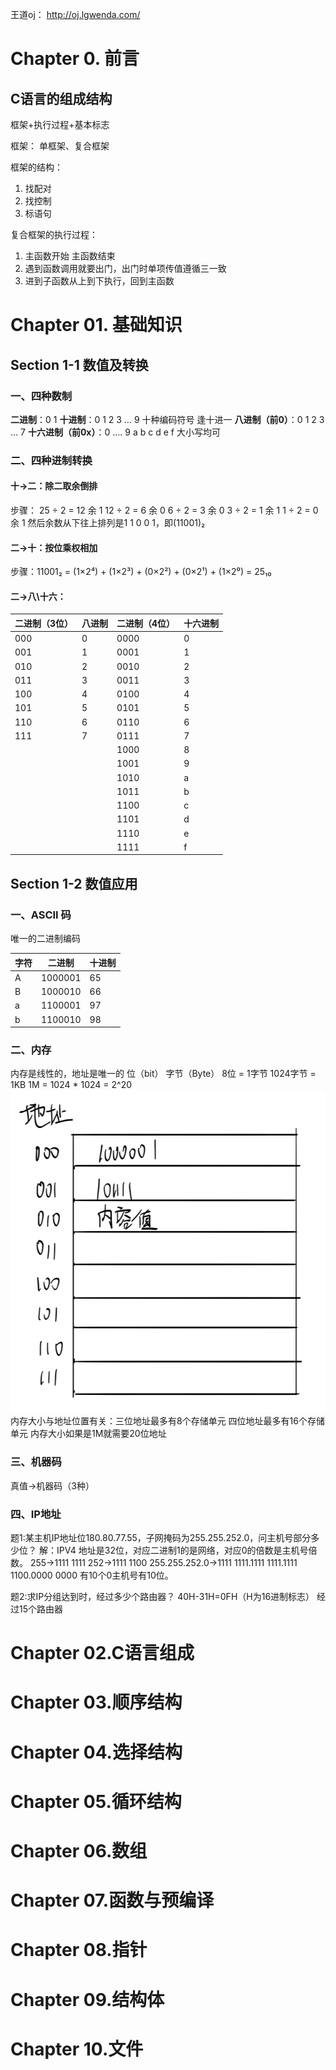 王道oj： http://oj.lgwenda.com/

# Chapter 0.  前言

## C语言的组成结构

框架+执行过程+基本标志

框架：
单框架、复合框架

框架的结构：
1. 找配对
2. 找控制
3. 标语句

复合框架的执行过程：
1. 主函数开始 主函数结束
2. 遇到函数调用就要出门，出门时单项传值遵循三一致
3. 进到子函数从上到下执行，回到主函数


# Chapter 01. 基础知识

## Section 1-1 数值及转换

### 一、四种数制

**二进制**：0 1
**十进制**：0 1 2 3 … 9 十种编码符号 逢十进一
**八进制（前0）**：0 1 2 3 … 7
**十六进制（前0x）**：0 …. 9 a b c d e f 大小写均可

### 二、四种进制转换

#### 十->二：除二取余倒排
步骤：
25 ÷ 2 = 12 余 1
12 ÷ 2 = 6 余 0
6 ÷ 2 = 3 余 0
3 ÷ 2 = 1 余 1
1 ÷ 2 = 0 余 1
然后余数从下往上排列是1 1 0 0 1，即(11001)₂

#### 二->十：按位乘权相加
步骤：11001₂ = (1×2⁴) + (1×2³) + (0×2²) + (0×2¹) + (1×2⁰) = 25₁₀

#### 二->八\十六：
| 二进制（3位） | 八进制 | 二进制（4位） | 十六进制 |
| ------- | --- | ------- | ---- |
| 000     | 0   | 0000    | 0    |
| 001     | 1   | 0001    | 1    |
| 010     | 2   | 0010    | 2    |
| 011     | 3   | 0011    | 3    |
| 100     | 4   | 0100    | 4    |
| 101     | 5   | 0101    | 5    |
| 110     | 6   | 0110    | 6    |
| 111     | 7   | 0111    | 7    |
|         |     | 1000    | 8    |
|         |     | 1001    | 9    |
|         |     | 1010    | a    |
|         |     | 1011    | b    |
|         |     | 1100    | c    |
|         |     | 1101    | d    |
|         |     | 1110    | e    |
|         |     | 1111    | f    |


## Section 1-2 数值应用

### 一、ASCII 码

唯一的二进制编码 

| 字符  | 二进制     | 十进制 |
| --- | ------- | --- |
| A   | 1000001 | 65  |
| B   | 1000010 | 66  |
| a   | 1100001 | 97  |
| b   | 1100010 | 98  |

### 二、内存

内存是线性的，地址是唯一的
位（bit）
字节（Byte）
8位 = 1字节
1024字节 = 1KB
1M = 1024 * 1024 = 2^20
![|300](./Pasted%20image%2020250414173323.png)
内存大小与地址位置有关：三位地址最多有8个存储单元 四位地址最多有16个存储单元
内存大小如果是1M就需要20位地址

### 三、机器码

真值->机器码（3种）

### 四、IP地址

题1:某主机IP地址位180.80.77.55，子网掩码为255.255.252.0，问主机号部分多少位？
解：IPV4 地址是32位，对应二进制1的是网络，对应0的倍数是主机号倍数。
255->1111 1111
252->1111 1100
255.255.252.0->1111 1111.1111 1111.1111 1100.0000 0000
有10个0主机号有10位。

题2:求IP分组达到时，经过多少个路由器？
40H-31H=0FH（H为16进制标志）
经过15个路由器

# Chapter 02.C语言组成
# Chapter 03.顺序结构
# Chapter 04.选择结构
# Chapter 05.循环结构
# Chapter 06.数组
# Chapter 07.函数与预编译
# Chapter 08.指针
# Chapter 09.结构体
# Chapter 10.文件
